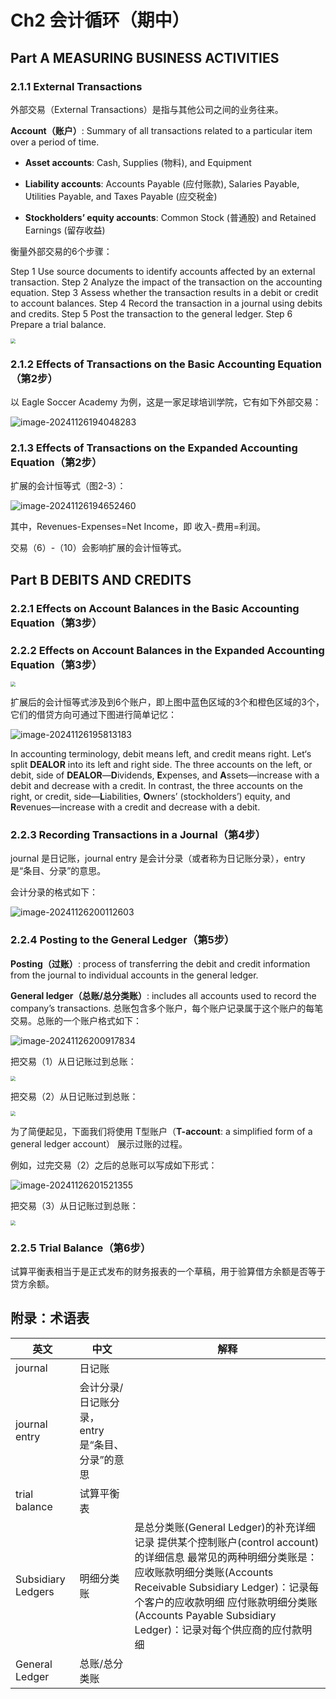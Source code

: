# Ch2 会计循环（期中）

## Part A MEASURING BUSINESS ACTIVITIES

### 2.1.1 External Transactions

外部交易（External Transactions）是指与其他公司之间的业务往来。



**Account（账户）**: Summary of all transactions related to a particular item over a period of time.

- **Asset accounts**: Cash, Supplies (物料), and Equipment

- **Liability accounts**: Accounts Payable (应付账款), Salaries Payable, Utilities Payable, and Taxes Payable (应交税金)

- **Stockholders’ equity accounts**: Common Stock (普通股) and Retained Earnings (留存收益)



衡量外部交易的6个步骤：

Step 1 Use source documents to identify accounts affected by an external transaction.
Step 2 Analyze the impact of the transaction on the accounting equation.
Step 3 Assess whether the transaction results in a debit or credit to account balances.
Step 4 Record the transaction in a journal using debits and credits.
Step 5 Post the transaction to the general ledger.
Step 6 Prepare a trial balance.

<img src="md-images/image-20241126192359414.png" style="zoom:50%" />

### 2.1.2 Effects of Transactions on the Basic Accounting Equation（第2步）

以 Eagle Soccer Academy 为例，这是一家足球培训学院，它有如下外部交易：

![image-20241126194048283](md-images/image-20241126194048283.png)





### 2.1.3 Effects of Transactions on the Expanded Accounting Equation（第2步） 



扩展的会计恒等式（图2-3）：

![image-20241126194652460](md-images/image-20241126194652460.png)

其中，Revenues-Expenses=Net Income，即 收入-费用=利润。

交易（6）-（10）会影响扩展的会计恒等式。







## Part B DEBITS AND CREDITS

### 2.2.1 Effects on Account Balances in the Basic Accounting Equation（第3步）





### 2.2.2 Effects on Account Balances in the Expanded Accounting Equation（第3步）

<img src="md-images/扩展的会计恒等式.png" style="zoom:50%" />

扩展后的会计恒等式涉及到6个账户，即上图中蓝色区域的3个和橙色区域的3个，它们的借贷方向可通过下图进行简单记忆：

![image-20241126195813183](md-images/image-20241126195813183.png)

In accounting terminology, debit means left, and credit means right. Let‘s split **DEALOR** into its left and right side. The three accounts on the left, or debit, side of **DEALOR**—**D**ividends, **E**xpenses, and **A**ssets—increase with a debit and decrease with a credit. In contrast, the three accounts on the right, or credit, side—**L**iabilities, **O**wners’ (stockholders’) equity, and **R**evenues—increase with a credit and decrease with a debit.



### 2.2.3 Recording Transactions in a Journal（第4步）

journal 是日记账，journal entry 是会计分录（或者称为日记账分录），entry是“条目、分录”的意思。

会计分录的格式如下：

![image-20241126200112603](md-images/image-20241126200112603.png)



### 2.2.4 Posting to the General Ledger（第5步）

**Posting（过账）**: process of transferring the debit and credit information from the journal to individual accounts in the general ledger.

**General ledger（总账/总分类账）**: includes all accounts used to record the company’s transactions. 总账包含多个账户，每个账户记录属于这个账户的每笔交易。总账的一个账户格式如下：

![image-20241126200917834](md-images/image-20241126200917834.png)

把交易（1）从日记账过到总账：

<img src="md-images/image-20241126201022689.png" style="zoom:50%" />

把交易（2）从日记账过到总账：

<img src="md-images/image-20241126201154902.png" style="zoom:50%" />

为了简便起见，下面我们将使用 T型账户（**T-account**: a simplified form of a general ledger account） 展示过账的过程。

例如，过完交易（2）之后的总账可以写成如下形式：

![image-20241126201521355](md-images/image-20241126201521355.png)

把交易（3）从日记账过到总账：

<img src="md-images/image-20241126201653958.png" style="zoom:50%" />

### 2.2.5 Trial Balance（第6步）

试算平衡表相当于是正式发布的财务报表的一个草稿，用于验算借方余额是否等于贷方余额。



## 附录：术语表

| 英文               | 中文                                            | 解释                                                         |
| ------------------ | ----------------------------------------------- | ------------------------------------------------------------ |
| journal            | 日记账                                          |                                                              |
| journal entry      | 会计分录/日记账分录， entry是“条目、分录”的意思 |                                                              |
| trial balance      | 试算平衡表                                      |                                                              |
| Subsidiary Ledgers | 明细分类账                                      | 是总分类账(General Ledger)的补充详细记录 提供某个控制账户(control account)的详细信息 最常见的两种明细分类账是：  应收账款明细分类账(Accounts Receivable Subsidiary Ledger)：记录每个客户的应收款明细 应付账款明细分类账(Accounts Payable Subsidiary Ledger)：记录对每个供应商的应付款明细 |
| General Ledger     | 总账/总分类账                                   |                                                              |

